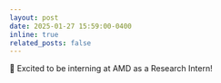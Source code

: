 ```yaml
---
layout: post
date: 2025-01-27 15:59:00-0400
inline: true
related_posts: false
---
```


🤩 Excited to be interning at AMD as a Research Intern!
